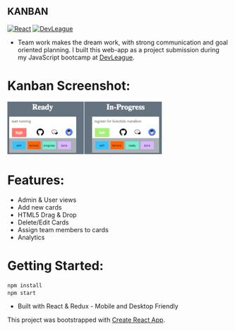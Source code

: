 ## KANBAN
[![React](https://img.shields.io/badge/REACT-JS-blue.svg)](https://github.com/facebookincubator/create-react-app)
[![DevLeague](https://img.shields.io/badge/DevLeague-Alumni-blue.svg)](https://www.devleague.com/)

* Team work makes the dream work, with strong communication and goal oriented planning. I built this web-app as a project submission during my JavaScript bootcamp at [DevLeague](https://www.devleague.com/).

# Kanban Screenshot:
<img src="./img.png" width="350"/>

# Features:
 - Admin & User views
 - Add new cards
 - HTML5 Drag & Drop
 - Delete/Edit Cards
 - Assign team members to cards
 - Analytics

# Getting Started:
```js
npm install
npm start
```

* Built with React & Redux - Mobile and Desktop Friendly

This project was bootstrapped with [Create React App](https://github.com/facebookincubator/create-react-app).